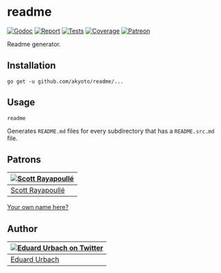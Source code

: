 # readme

[![Godoc][godoc-image]][godoc-url]
[![Report][report-image]][report-url]
[![Tests][tests-image]][tests-url]
[![Coverage][coverage-image]][coverage-url]
[![Patreon][patreon-image]][patreon-url]

Readme generator.

## Installation

```shell
go get -u github.com/akyoto/readme/...
```

## Usage

```shell
readme
```

Generates `README.md` files for every subdirectory that has a `README.src.md` file.

## Patrons

| [![Scott Rayapoullé](https://avatars3.githubusercontent.com/u/11772084?s=70&v=4)](https://github.com/soulcramer) |
|---|
| [Scott Rayapoullé](https://github.com/soulcramer) |

[Your own name here?](https://www.patreon.com/eduardurbach)

## Author

| [![Eduard Urbach on Twitter](https://gravatar.com/avatar/16ed4d41a5f244d1b10de1b791657989?s=70)](https://twitter.com/eduardurbach "Follow @eduardurbach on Twitter") |
|---|
| [Eduard Urbach](https://eduardurbach.com) |

[godoc-image]: https://godoc.org/github.com/akyoto/readme?status.svg
[godoc-url]: https://godoc.org/github.com/akyoto/readme
[report-image]: https://goreportcard.com/badge/github.com/akyoto/readme
[report-url]: https://goreportcard.com/report/github.com/akyoto/readme
[tests-image]: https://cloud.drone.io/api/badges/akyoto/readme/status.svg
[tests-url]: https://cloud.drone.io/akyoto/readme
[coverage-image]: https://codecov.io/gh/akyoto/readme/graph/badge.svg
[coverage-url]: https://codecov.io/gh/akyoto/readme
[patreon-image]: https://img.shields.io/badge/patreon-donate-green.svg
[patreon-url]: https://www.patreon.com/eduardurbach